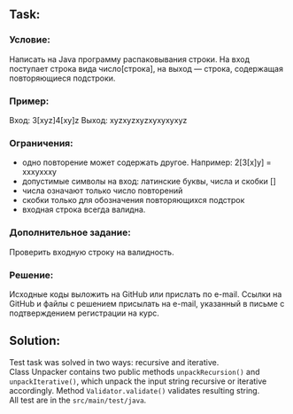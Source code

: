 ## Task:

### Условие: <br>
Написать на Java программу распаковывания строки. На вход поступает строка вида число[строка], на выход — строка, 
содержащая повторяющиеся подстроки.


### Пример: <br>

Вход: 3[xyz]4[xy]z
Выход: xyzxyzxyzxyxyxyxyz

### Ограничения: <br>

- одно повторение может содержать другое. Например: 2[3[x]y] = xxxyxxxy
- допустимые символы на вход: латинские буквы, числа и скобки []
- числа означают только число повторений
- скобки только для обозначения повторяющихся подстрок
- входная строка всегда валидна.


### Дополнительное задание: <br>


Проверить входную строку на валидность.

### Решение: <br>

Исходные коды выложить на GitHub или прислать по e-mail. Ссылки на GitHub и файлы с решением присылать на e-mail, 
указанный в письме с подтверждением регистрации на курс.

## Solution:

Test task was solved in two ways: recursive and iterative. <br>
Class Unpacker contains two public methods `unpackRecursion()` and `unpackIterative()`, which unpack the input string 
recursive or iterative accordingly. Method `Validator.validate()` validates resulting string. <br>
All test are in the `src/main/test/java`.
